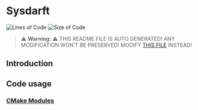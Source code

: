 # Sysdarft
![Lines of Code](https://img.shields.io/badge/ProjectLines-3107-cyan)
![Size of Code](https://img.shields.io/badge/ProjectSize-296%20K-yellow)

> ⚠️ **Warning:** ⚠️ THIS README FILE IS AUTO GENERATED! ANY MODIFICATION WON'T BE PRESERVED! MODIFY [THIS FILE](scripts/res/README.md) INSTEAD!


## Introduction

## Code usage
### [CMake Modules](./cmake_modules/Modules.md)
